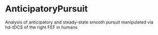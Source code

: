 # AnticipatoryPursuit
Analysis of anticipatory and steady-state smooth pursuit manipulated via hd-tDCS of the right FEF in humans
